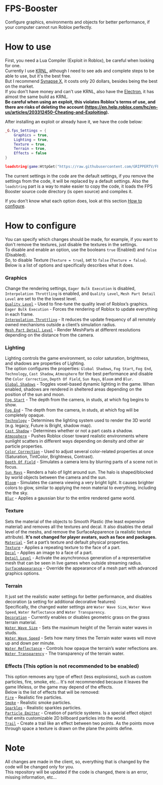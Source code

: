 # FPS-Booster
Configure graphics, environments and objects for better performance, if your computer cannot run Roblox perfectly.

# How to use
First, you need a Lua Compiler (Exploit in Roblox), be careful when looking for one.<br/>
Currently I use [KRNL](https://krnl.rocks/), although I need to see ads and complete steps to be able to use, but it's the best free.<br/>
But I recommend [Synapse X](https://x.synapse.to/), it costs only 20 dollars, besides being the best on the market.<br/>
If you don't have money and can't use KRNL, also have the [Electron](https://ryos.best/), it has almost the same build as KRNL.<br/>
**Be careful when using an exploit, this violates Roblox's terms of use, and there are risks of deleting the account (https://en.help.roblox.com/hc/en-us/articles/203312450-Cheating-and-Exploiting).**<br/>

After installing an exploit or already have it, we have the code below:
```lua
_G.fps_Settings = {
	Graphics = true,
	Lighting = true,
	Texture = true,
	Terrain = true,
	Effects = false
}

loadstring(game:HttpGet("https://raw.githubusercontent.com/GRIPPERTV/FPS-Booster/main/Source.lua", true))()
```
The current settings in the code are the default settings, if you remove the settings from the code, it will be replaced by a default settings. Also the `loadstring` part is a way to make easier to copy the code, it loads the FPS Booster source code directory (is open source) and compiles it.<br/>

If you don't know what each option does, look at this section [How to configure](#how-to-configure).<br/>

# How to configure
You can specify which changes should be made, for example, if you want to don't remove the textures, just disable the textures in the settings.<br/>
To disable and enable an option, use the booleans `true` (Enabled) and `false` (Disabled).<br/>
So, to disable Texture (`Texture = true`), set to `false` (`Texture = false`).<br/>
Below is a list of options and specifically describes what it does.

### Graphics
Change the rendering settings, `Eager Bulk Execution` is disabled, `Interpolation Throttling` is enabled, and `Quality Level`, `Mesh Part Detail Level` are set to the the lowest level.<br/>
[`Quality Level`](https://roblox.fandom.com/wiki/Graphics_settings) - Used to fine-tune the quality level of Roblox’s graphics.<br/>
`Eager Bulk Execution` - Forces the rendering of Roblox to update everything in each frame.<br/>
[`Interpolation Throttling`](https://devforum.roblox.com/t/new-optimization-feature-interpolation-throttling/796195) - It reduces the update frequency of all remotely owned mechanisms outside a client’s simulation radius.<br/>
[`Mesh Part Detail Level`](https://devforum.roblox.com/t/levels-of-detail-for-mesh-parts/280769) - Render MeshParts at different resolutions depending on the distance from the camera.

### Lighting
Lighting controls the game environment, so color saturation, brightness, and shadows are properties of Lighting.<br/>
The option configures the properties: `Global Shadows`, `Fog Start`, `Fog End`, `Technology`, `Cast Shadow`, `Atmosphere` for the best performance and disable the `Color Correction`, `Depth Of Field`, `Sun Rays`, `Bloom` and `Blur`.<br/>
[`Global Shadows`](https://developer.roblox.com/en-us/api-reference/property/Lighting/GlobalShadows) - Toggles voxel-based dynamic lighting in the game. When enabled, shadows are rendered in sheltered areas depending on the position of the sun and moon.<br/>
[`Fog Start`](https://developer.roblox.com/en-us/api-reference/property/Lighting/FogStart) - The depth from the camera, in studs, at which fog begins to show.<br/>
[`Fog End`](https://developer.roblox.com/en-us/api-reference/property/Lighting/FogEnd) - The depth from the camera, in studs, at which fog will be completely opaque.<br/>
[`Technology`](https://developer.roblox.com/en-us/api-reference/property/Lighting/Technology) - Determines the lighting system used to render the 3D world (e.g. legacy, Future is Bright, shadow map).<br/>
[`Cast Shadow`](https://developer.roblox.com/en-us/api-reference/property/BasePart/CastShadow) - Determines whether or not a part casts a shadow.<br/>
[`Atmosphere`](https://developer.roblox.com/en-us/api-reference/class/Atmosphere) - Pushes Roblox closer toward realistic environments where sunlight scatters in different ways depending on density and other air particle properties.<br/>
[`Color Correction`](https://developer.roblox.com/en-us/api-reference/class/ColorCorrectionEffect) - Used to adjust several color-related properties at once (Saturation, TintColor, Brightness, Contrast).<br/>
[`Depth Of Field`](https://developer.roblox.com/en-us/api-reference/class/DepthOfFieldEffect) - Simulates a camera lens by blurring parts of a scene not in focus.<br/>
[`Sun Rays`](https://developer.roblox.com/en-us/api-reference/class/SunRaysEffect) - Renders a halo of light around sun. The halo is shaped/blocked by world objects between the camera and the sun.<br/>
[`Bloom`](https://developer.roblox.com/en-us/api-reference/class/BloomEffect) - Simulates the camera viewing a very bright light. It causes brighter colors to glow, similar to applying the neon material to everything, including the the sky.<br/>
[`Blur`](https://developer.roblox.com/en-us/api-reference/class/BlurEffect) - Applies a gaussian blur to the entire rendered game world.

### Texture
Sets the material of the objects to Smooth Plastic (the least expensive material) and removes all the textures and decal. It also disables the detail level of the meshs, and remove the SurfaceApparence (a realistic texture attribute). **It's not changed for player avatars, such as face and packages.**<br/>
[`Material`](https://developer.roblox.com/en-us/api-reference/property/BasePart/Material) - Set a part’s texture and default physical properties.<br/>
[`Texture`](https://developer.roblox.com/en-us/api-reference/class/Texture) - Applies a repeating texture to the face of a part.<br/>
[`Decal`](https://developer.roblox.com/en-us/api-reference/class/Decal) - Applies an image to a face of a part.<br/>
[`Detail Level`](https://devforum.roblox.com/t/new-beta-feature-levelofdetail-property-for-models-enabled-globally/662464) - Activate the asynchronous generation of a representative mesh that can be seen in live games when outside streaming radius.<br/>
[`SurfaceAppearance`](https://developer.roblox.com/en-us/api-reference/class/SurfaceAppearance) - Override the appearance of a mesh part with advanced graphics options.

### Terrain
It just set the realistic water settings for better performance, and disables decoration (a setting for additional decorative features)<br/>
Specifically, the changed water settings are `Water Wave Size`, `Water Wave Speed`, `Water Reflectance` and `Water Transparency`.<br/>
[`Decoration`](https://developer.roblox.com/en-us/api-reference/property/Terrain/Decoration) - Currently enables or disables geometric grass on the grass terrain material.<br/>
[`Water Wave Size`](https://developer.roblox.com/en-us/api-reference/property/Terrain/WaterWaveSize) - Sets the maximum height of the Terrain water waves in studs.<br/>
[`Water Wave Speed`](https://developer.roblox.com/en-us/api-reference/property/Terrain/WaterWaveSpeed) - Sets how many times the Terrain water waves will move up and down per minute.<br/>
[`Water Reflectance`](https://developer.roblox.com/en-us/api-reference/property/Terrain/WaterReflectance) - Controls how opaque the terrain’s water reflections are.<br/>
[`Water Transparency`](https://developer.roblox.com/en-us/api-reference/property/Terrain/WaterTransparency) - The transparency of the terrain water.

### Effects (**This option is not recommended to be enabled**)
This option removes any type of effect (less explosions), such as custom particles, fire, smoke, etc... It's not recommended because it leaves the game lifeless, or the game may depend of the effects.<br/>
Below is the list of effects that will be removed:<br/>
[`Fire`](https://developer.roblox.com/en-us/api-reference/class/Fire) - Realistic fire particles.<br/>
[`Smoke`](https://developer.roblox.com/en-us/api-reference/class/Smoke) - Realistic smoke particles.<br/>
[`Sparkles`](https://developer.roblox.com/en-us/api-reference/class/Sparkles) - Realistic sparkles particles.<br/>
[`Particle Emitter`](https://developer.roblox.com/en-us/api-reference/class/ParticleEmitter) - Creation of particle systems. Is a special effect object that emits customizable 2D billboard particles into the world.<br/>
[`Trail`](https://developer.roblox.com/en-us/api-reference/class/Trail) - Create a trail like an effect between two points. As the points move through space a texture is drawn on the plane the points define.<br/>

# Note
All changes are made in the client, so, everything that is changed by the code will be changed only for you.<br/>
This repository will be updated if the code is changed, there is an error, missing information, etc...
